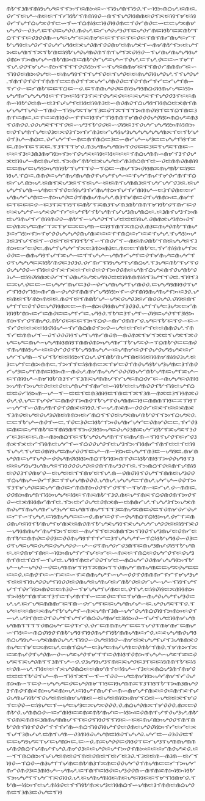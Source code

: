 ᜈᜀᜎᜂᜈᜎᜈᜐᜌᜌᜇᜎᜎᜅᜎᜇᜈᜅᜇᜑᜎᜐᜌᜈᜎᜐᜏۦᜎᜑᜐᜅᜈᜊᜌۦᜇᜈᜇۦᜏᜆᜎᜇᜌᜑᜈᜇᜇᜎᜎᜆᜐᜀᜎᜈᜈᜐᜏᜑᜈᜎᜎᜌᜏᜐᜈᜈᜇᜏᜎᜁᜇᜐᜎᜋᜇᜐᜏᜆᜎᜌᜎᜊᜌᜁᜏᜎᜇᜑᜎᜑᜎᜊᜈᜐᜇᜐᜏᜐᜏᜈᜇᜎᜏᜆᜈᜏᜇᜑᜇᜇᜌᜁᜈᜋᜌᜌᜏᜑᜏᜂᜌۦᜇᜎᜏᜇᜌᜏᜏۦᜈᜏᜌۦᜇᜆᜌᜏᜌᜂᜏᜎᜇᜌᜏᜆᜈᜇᜐᜀᜇᜁᜈᜀᜎᜊᜎᜎᜎᜇᜏᜂᜏᜏᜈᜑᜌᜇᜌᜆᜇᜁᜈᜋᜇᜇᜎᜎᜇᜎᜇᜏᜇᜎᜈᜎᜈᜆᜈᜌᜇᜆᜎᜀᜌᜐᜇᜌᜏᜆᜎᜏᜌᜆᜌᜐᜇᜁᜌᜏᜈᜎᜏᜏᜈᜋᜇᜈᜌᜁᜎᜑᜈᜋᜈᜀᜎᜅᜇᜌᜎᜅᜇᜌᜈᜎᜎᜁᜎᜀᜈᜇᜐᜀᜌᜏᜌᜈᜏᜈᜎᜈᜎᜌᜎᜁᜏᜐᜏᜑᜎᜉᜈᜉᜈᜌᜌᜐᜌᜏᜈᜅᜎᜅᜈᜉᜌᜑᜈᜀᜈᜅᜈᜇᜈᜀᜏᜆᜌᜁᜌᜑᜎᜏᜌۦᜇᜎᜌۦᜏᜇᜇᜑᜎᜋᜎᜎᜌۦᜏᜏᜎᜋᜌᜑᜈᜅᜎᜎᜎᜎᜏᜏᜐᜅᜎᜑᜎᜌᜇᜈᜈᜋᜇᜎᜎᜈᜏᜆᜈᜈᜈᜆᜇᜑᜎᜐᜏᜇᜈᜅᜏᜌᜇᜑᜇᜈᜌᜐᜎᜎᜎᜌᜎᜏᜇᜎᜌᜏᜇᜇᜈᜌᜏᜐᜌᜏᜌۦᜎᜎᜌᜏᜌۦᜎᜈᜎᜏᜎᜏᜎᜎᜈᜈᜎᜇᜇᜈᜏᜎᜎᜁᜌᜆᜌᜈᜏᜏᜇᜎᜏᜎᜈᜆᜎᜆᜇᜆᜌᜎᜈᜑᜎᜆᜏᜑᜇᜆᜈᜀᜇᜇᜎᜊᜇᜑᜏۦᜇᜎᜈᜈᜌᜏᜏᜇᜈᜐᜌᜐᜈᜊᜏᜐᜈᜉᜌᜇᜐᜅᜌᜌᜈᜆᜌᜌᜌᜐᜇᜎᜎᜅᜇᜐᜎᜂᜎᜁᜎᜏᜌᜁᜏᜇᜇᜁᜌᜁᜎᜎᜌᜏᜏᜂᜎᜇᜇᜈᜈᜑᜐᜀᜏᜇᜈᜑᜇᜂᜎᜉᜌᜎᜇᜐᜇᜐᜈᜂᜇᜑᜈᜏᜈᜏᜎᜊᜌᜐᜎᜐᜈᜊᜇᜁᜈᜎᜈᜉᜌᜌᜎᜌᜏᜑᜎᜈᜏᜑᜎᜐᜌᜁᜎᜋᜎᜂᜇᜏᜎᜁᜎᜎᜎᜅᜈᜈᜏᜐᜎᜇᜎᜊᜎᜈᜇᜂᜈᜎᜇᜈᜇۦᜇᜎᜇᜁᜈᜐᜏᜑᜎᜎᜇᜐᜎᜆᜎᜐᜈᜈᜎᜋᜈᜏᜏᜏᜌᜏᜐᜅᜈᜊᜌᜁᜈᜂᜎᜏᜈᜏᜏۦᜏᜏᜌᜁᜎᜎᜎᜏᜇᜑᜌᜂᜎᜀᜏᜏᜇᜑᜏᜐᜇᜂᜎᜏᜌᜆᜌᜌᜐᜅᜈᜐᜈᜅᜇᜏᜎᜌᜈᜎᜌᜇᜏᜂᜇᜁᜏᜂᜎᜅᜎᜆᜈᜂᜇᜆᜌᜐᜌᜂᜌᜌᜌᜌᜌᜌᜈᜁᜎᜇᜎᜀᜌᜏᜎᜂᜌᜑᜈᜊᜇۦᜏᜆᜌᜆᜎᜑᜈᜇᜈᜎᜈᜊᜇᜂᜇᜑᜈᜆᜌᜑᜌᜂᜇᜇᜌᜌᜎᜐᜎᜁᜇۦᜈᜅᜎᜇᜎᜁᜇۦᜎᜂᜎᜎᜎᜋᜏۦᜈᜂᜌᜈᜌᜌᜈᜅᜎᜏᜏᜇᜇᜂᜇᜎᜌᜁᜎᜈᜇᜑᜇᜇᜎᜂᜇᜂᜈᜂᜈᜋᜐᜅᜎᜅᜎᜏᜌᜁᜇᜐᜇᜐᜇᜇᜇᜎᜈᜊᜌᜈᜈᜑᜈᜋᜎᜂᜎᜏᜌᜁᜇᜐᜌᜑᜈᜇᜈᜉᜇۦᜎᜅᜈᜆᜈᜀᜇᜁᜌᜌᜇᜆᜈᜂᜈᜊᜈᜎᜇᜑᜏᜇᜈᜈᜏᜈᜈᜐᜇᜇᜈᜉᜇᜌᜐᜅᜌᜈᜐᜀᜎᜌᜎᜎᜏᜑᜎᜊᜇᜑᜈᜉᜎᜅᜏᜐᜈᜁᜈᜌᜈᜀᜇᜐᜇᜐᜌۦᜎᜊᜇۦᜈᜈᜏᜇᜌᜆᜈᜉᜈᜌᜈᜏᜎᜉᜌᜎᜌᜑᜇᜎᜌᜆᜈᜉᜎᜋᜏᜆᜈᜎᜎᜊᜇᜆᜌۦᜈᜅᜌۦᜇᜈᜎᜁᜌᜂᜇᜎᜎᜇᜌᜑᜇᜇᜈᜎᜌᜈᜈᜂᜇᜎᜌᜆᜌᜆᜏᜂᜇۦᜇᜌᜌᜌᜎᜌᜈᜑᜌᜈᜇᜎᜎᜏᜇᜐᜌᜂᜎᜆᜈᜌᜈᜅᜎᜉᜎᜆᜈᜐᜌᜑᜇᜂᜎᜏᜈᜇᜇᜆᜌᜈᜌᜆᜌᜈᜇᜑᜈᜅᜌᜏᜇᜏᜎᜈᜈᜉᜈᜌᜌۦᜈᜂᜎᜋᜈᜇᜏᜎᜌᜈᜈᜅᜇۦᜈᜋᜎᜇᜎᜇᜇᜇᜏᜑᜇᜂᜎᜁᜎᜐᜎᜇᜈᜀᜎᜁᜈᜂᜎᜉᜈᜂᜈᜀᜈᜈᜎᜋᜐᜀᜏᜎᜈᜆᜇᜏᜇᜁᜌᜌᜎᜑᜌᜁᜏᜆᜎᜆᜇᜌᜎᜀᜎᜀᜌᜈᜎᜉᜌᜂᜈᜌᜈᜊᜇۦᜇᜂᜈᜎᜌᜂᜎᜅᜈᜇᜌᜂᜈᜉᜎᜆᜈᜐᜈᜏᜏᜑᜈᜀᜎᜑᜌᜌᜏᜎᜎᜉᜇᜇᜇᜐᜌۦᜏᜈᜈᜁᜌᜂᜈᜅᜏᜎᜇᜏᜈᜁᜌᜇᜈᜆᜎᜁᜎᜋᜇᜁᜇᜌᜈᜑᜇᜐᜎᜈᜎᜁᜈᜊᜏۦᜈᜂᜇᜈᜌᜏᜈᜀᜎᜈᜌᜂᜇᜆᜐᜅᜎᜅᜎᜋᜏᜏᜌᜌᜌᜏᜈᜉᜈᜁᜇᜇᜎᜎᜈᜊᜇᜆᜇᜁᜎᜌᜌۦᜎᜌᜐᜅᜌᜂᜇᜂᜎᜉᜎᜇᜎᜑᜏᜇᜎᜇᜎᜐᜎᜀᜎᜑᜎᜈᜏᜆᜎᜑᜈᜇᜈᜏᜈᜀᜎᜈᜇᜌᜌᜇᜎᜂᜈᜅᜇᜆᜇᜏᜇۦᜈᜌᜎᜌᜌᜆᜎᜁᜇᜂᜈᜅᜈᜂᜇۦᜈᜇᜇᜎᜈᜀᜇۦᜎᜆᜈᜐᜈᜌᜎᜁᜏᜏᜇᜑᜈᜈᜌᜐᜎᜉᜎᜁᜌᜑᜇᜎᜎᜌᜌᜑᜌᜈᜈᜆᜌᜎᜇᜏᜎᜋᜈᜌᜇᜈᜌᜆᜎᜏᜎᜌᜌᜌᜇᜁᜐᜀᜈᜏᜇᜂᜏᜂᜏۦᜏᜆᜈᜆᜎᜐᜌᜌᜎᜉᜈᜊᜌۦᜎᜂᜌᜇᜈᜀᜎᜉᜎᜏᜏᜌᜌᜏᜏᜑᜎᜐᜇᜏᜎᜁᜎᜁᜇᜎᜇᜏᜇᜏᜎᜅᜏᜏᜈᜇᜌᜈᜎᜊᜌᜁᜈᜎᜏᜌᜈᜀᜏᜂᜌᜑᜇᜐᜏᜐᜈᜁᜏᜆᜎᜎᜏᜈᜌᜂᜌᜁᜌᜐᜏᜇᜇᜐᜈᜈᜈᜐᜎᜂᜌᜎᜎᜏᜇۦᜎᜐᜎᜂᜇᜁᜌۦᜏᜇᜇᜑᜇᜌᜌᜆᜈᜉᜇᜂᜏᜑᜏᜆᜌᜈᜌᜌᜎᜉᜈᜏᜏۦᜇᜌᜌᜐᜈᜐᜏᜎᜌᜆᜎᜐᜏᜆᜐᜅᜈᜆᜈᜑᜏᜌᜏᜎᜈᜈᜎᜆᜌᜐᜐᜅᜎᜑᜏᜎᜈᜐᜈᜌᜈᜌᜎᜅᜇᜂᜏۦᜌᜇᜈᜇᜎᜀᜈᜅᜈᜇᜇۦᜈᜏᜎᜇᜎᜈᜈᜀᜌᜑᜌᜁᜏᜌᜏᜂᜇᜆᜈᜏᜏᜌᜏۦᜏᜐᜇᜈᜎᜌᜎᜎᜇᜏᜎᜏᜇᜌᜏᜐᜈᜁᜇᜑᜈᜑᜈᜅᜏᜐᜈᜌᜎᜂᜏᜂᜏۦᜌᜎᜎᜌᜇᜂᜌᜁᜇᜆᜈᜐᜐᜀᜈᜅᜇᜆᜇᜈᜏᜇᜇᜌᜎᜆᜇۦᜌᜐᜏۦᜎᜀᜇᜂᜎᜌᜎᜑᜏᜐᜇᜌᜏᜎᜎᜂᜐᜅᜈᜅᜎᜆᜏᜎᜈᜌᜏۦᜈᜀᜏᜇᜇᜇᜎᜅᜎᜊᜏᜑᜈᜆᜏᜈᜈᜆᜏۦᜌᜇᜎᜀᜇᜎᜏᜑᜇᜑᜎᜆᜏᜇᜇᜁᜇᜐᜏᜐᜌᜑᜎᜆᜈᜊᜈᜏᜎᜅᜏᜑᜌᜇᜇᜎᜇᜆᜎᜇᜇᜈᜈᜏᜌۦᜎᜈᜎᜆᜇᜈᜈᜉᜎᜑᜏᜎᜏᜏᜏᜐᜎᜌᜎᜌᜈᜆᜈᜏᜈᜑᜈᜏᜈᜁᜎᜋᜎᜁᜇᜎᜌᜁᜎᜁᜏᜌᜇᜌᜇᜈᜌᜑᜌᜌᜈᜐᜈᜐᜎᜈᜈᜏᜈᜅᜌᜌᜈᜆᜎᜀᜌᜁᜏᜑᜎᜊᜈᜀᜏᜇᜇᜈᜏᜎᜈᜌᜈᜐᜌᜑᜇᜇᜏᜆᜏᜏᜎᜀᜌᜐᜈᜌᜌᜑᜇᜌᜈᜋᜇᜏᜎᜏᜌᜏᜌᜐᜌᜁᜇᜆᜌᜆᜎᜌᜈᜑᜎᜉᜎᜀᜇᜇᜐᜅᜎᜊᜌۦᜏᜎᜈᜀᜈᜌᜎᜈᜇᜐᜇᜐᜈᜋᜈᜐᜏᜂᜌۦᜇᜂᜇᜌᜎᜇᜈᜅᜈᜈᜇۦᜎᜅᜎᜎᜇᜐᜈᜈᜇᜁᜎᜋᜇᜏᜎᜈᜏᜌᜐᜀᜌᜂᜌᜈᜇᜂᜎᜈᜏᜆᜌᜂᜇᜌᜎᜈᜈᜇᜐᜅᜈᜑᜈᜏᜌۦᜈᜋᜈᜌᜌᜆᜏᜏᜏᜐᜌᜆᜈᜀᜌᜈᜇᜌᜎᜁᜌᜑᜇᜎᜈᜐᜌᜑᜈᜋᜐᜀᜈᜂᜎᜆᜎᜂᜈᜁᜌᜈᜈᜉᜎᜆᜌᜇᜈᜊᜏᜆᜇᜑᜈᜌᜌᜇᜏᜈᜐᜅᜌᜈᜎᜅᜌᜇᜏᜇᜇᜏᜇᜌᜈᜌᜎᜎᜈᜆᜇᜑᜐᜀᜇᜇᜌᜈᜏᜏᜎᜀᜎᜐᜇᜌᜎᜊᜇᜇᜏᜆᜐᜅᜈᜑᜌᜑᜎᜑᜇᜇᜎᜇᜈᜂᜈᜐᜇᜎᜈᜇᜎᜁᜎᜂᜈᜑᜈᜁᜇᜂᜎᜐᜈᜁᜏᜏᜌۦᜏۦᜌᜇᜎᜉᜏᜆᜇᜈᜈᜏᜎᜅᜈᜏᜎᜀᜌᜎᜏᜌᜈᜈᜇᜐᜇᜈᜈᜈᜎᜐᜇᜁᜎᜐᜎᜑᜌᜆᜎᜑᜏᜈᜌᜈᜎᜏᜎᜏᜈᜁᜇᜐᜏۦᜎᜑᜌۦᜈᜁᜈᜑᜏᜏᜏᜆᜇᜁᜎᜇᜇᜁᜈᜁᜎᜂᜈᜏᜇᜌᜇᜏᜌᜂᜏᜈᜇᜈᜈᜅᜇᜆᜈᜊᜎᜎᜏᜇᜌᜁᜈᜉᜈᜀᜏᜎᜎᜅᜎᜊᜌᜁᜏۦᜇᜇᜎᜀᜌᜑᜈᜏᜎᜑᜇۦᜎᜏᜇᜂᜏᜇᜐᜀᜎᜅᜏᜌᜈᜆᜌᜆᜇᜏᜈᜋᜏᜇᜇۦᜎᜆᜏᜂᜇᜈᜇᜇᜌᜎᜈᜀᜇᜎᜈᜐᜈᜎᜎᜅᜏᜂᜐᜅᜌᜇᜏᜌᜏᜂᜈᜁᜌᜆᜐᜀᜎᜁᜌᜁᜎᜂᜏᜆᜇᜂᜇᜇᜇۦᜈᜑᜈᜅᜈᜊᜎᜇᜎᜀᜌᜏᜌᜌᜈᜎᜎᜇᜈᜉᜈᜑᜎᜐᜎᜉᜏᜎᜇᜆᜏᜂᜈᜁᜎᜁᜇᜆᜎᜐᜈᜇᜌᜆᜎᜑᜎᜊᜏᜏᜌᜏᜎᜇᜌᜂᜎᜅᜎᜐᜈᜆᜎᜈᜎᜇᜇᜎᜇᜐᜎᜌᜌۦᜎᜉᜇᜏᜈᜐᜌᜇᜈᜉᜏᜏᜎᜇᜌᜑᜈᜑᜐᜅᜇᜌᜌᜎᜈᜂᜇᜑᜌᜐᜇۦᜈᜋᜈᜌᜏᜈᜇᜌᜎᜌᜏᜑᜏᜏᜌᜈᜏᜐᜐᜅᜈᜊᜎᜀᜐᜅᜈᜎᜏᜇᜐᜀᜈᜐᜎᜅᜏᜏᜌᜐᜎᜂᜇᜇᜌᜐᜌᜂᜌᜈᜌᜇᜎᜐᜏᜏᜏᜌᜏᜇᜏᜈᜎᜈᜌᜂᜏᜎᜇۦᜎᜅᜈᜊᜎᜏᜇᜈᜎᜉᜈᜐᜇᜏᜏᜂᜎᜏᜈᜋᜏᜑᜇᜌᜇᜇᜎᜎᜈᜋᜇᜎᜌۦᜈᜑᜏᜈᜏᜐᜎᜏᜌᜎᜎᜈᜈᜇᜌᜂᜏᜏᜎᜊᜌᜈᜌᜑᜏᜆᜎᜂᜇᜎᜎᜉᜌᜈᜏᜏᜏۦᜌᜈᜌۦᜌᜌᜌᜇᜎᜈᜌۦᜌᜆᜌᜑᜏᜏᜎᜅᜎᜂᜎᜋᜌᜏᜇᜁᜌᜆᜈᜏᜇᜆᜈᜈᜈᜅᜏᜏᜎᜆᜏᜎᜎᜑᜎᜋᜈᜑᜇᜆᜌۦᜏᜑᜈᜈᜇۦᜏᜏᜈᜅᜈᜌᜈᜎᜐᜅᜌᜌᜇᜐᜇᜎᜈᜁᜈᜀᜎᜂᜏۦᜈᜇᜌᜎᜈᜁᜎᜊᜏᜈᜏᜈᜎᜅᜏᜎᜏᜑᜇᜁᜈᜐᜈᜆᜈᜎᜇۦᜎᜅᜇᜆᜏᜌᜇᜏᜈᜁᜈᜑᜇᜈᜈᜆᜌۦᜎᜌᜌᜂᜎᜅᜌᜁᜈᜈᜏᜌᜎᜈᜌᜌᜈᜆᜌᜂᜌᜆᜇᜌᜈᜎᜈᜌᜎᜎᜎᜂᜇᜈᜌᜁᜈᜇᜏᜇᜎᜏᜈᜋᜏᜆᜏᜌᜇᜆᜎᜑᜎᜌᜌۦᜇᜐᜈᜌᜌᜇᜇᜑᜏۦᜈᜋᜇᜏᜎᜑᜏᜌᜈᜊᜎᜊᜐᜅᜌۦᜏᜆᜎᜁᜈᜏᜈᜉᜇᜐᜎᜀᜈᜌᜎᜋᜈᜁᜇᜈᜏᜈᜎᜀᜌᜁᜌᜐᜎᜁᜌᜌᜌᜆᜌᜏᜏᜇᜇᜐᜎᜁᜏᜑᜌᜐᜈᜈᜌᜆᜈᜌᜎᜅᜎᜇᜇᜑᜈᜉᜎᜎᜇᜁᜈᜈᜎᜅᜎᜐᜏᜎᜌᜂᜈᜉᜇᜏᜈᜆᜇᜈᜎᜀᜇᜈᜈᜏᜇᜏᜏᜂᜇᜏᜏᜈᜌᜐᜎᜎᜎᜆᜇᜂᜎᜌᜌᜌᜎᜑᜎᜊᜐᜀᜌᜐᜏᜑᜏᜂᜇᜏᜎᜌᜇᜌᜇᜏᜌᜇᜏᜌᜌᜏᜏᜑᜌᜑᜏᜎᜈᜌᜏᜆᜏᜂᜈᜎᜇᜈᜌᜂᜈᜉᜏᜐᜎᜀᜌᜈᜇۦᜇᜏᜈᜋᜎᜈᜇᜑᜐᜅᜈᜌᜎᜆᜎᜉᜇᜆᜇᜑᜈᜁᜇᜎᜈᜊᜇᜏᜌᜆᜏᜎᜇᜏᜌᜂᜈᜎᜈᜇᜎᜊᜎᜑᜎᜉᜇۦᜌᜐᜎᜈᜇᜆᜏᜏᜎᜋᜇᜑᜈᜊᜌᜆᜏᜏᜈᜋᜌᜌᜐᜅᜎᜀᜌᜑᜌᜑᜌᜏᜏᜑᜏᜇᜌᜈᜈᜋᜎᜐᜎᜁᜈᜅᜎᜎᜏᜈᜌᜆᜈᜈᜌᜈᜇᜇᜌᜁᜏᜌᜇᜇᜇᜇᜏۦᜇᜈᜏᜎᜇᜑᜎᜁᜇᜑᜎᜁᜈᜈᜌᜌᜎᜑᜌᜑᜏᜏᜎᜏᜈᜈᜈᜆᜎᜆᜎᜋᜌᜂᜌᜎᜇᜇᜎᜐᜌᜏᜏᜌᜎᜐᜏᜏᜇᜏᜈᜌᜇᜌᜈᜉᜇᜆᜈᜀᜏᜇᜏᜆᜌᜑᜌᜑᜎᜐᜎᜌᜎᜉᜎᜎᜏᜆᜐᜅᜈᜏᜇᜇᜈᜂᜏᜑᜎᜋᜌᜌᜎᜉᜈᜇᜇۦᜏᜎᜌۦᜇᜐᜏᜐᜇᜁᜈᜐᜈᜅᜎᜅᜐᜀᜎᜈᜎᜁᜎᜂᜎᜇᜎᜉᜈᜎᜎᜑᜇᜁᜏᜇᜎᜇᜎᜋᜈᜑᜈᜌᜏᜌᜌᜎᜌᜂᜏᜇᜌۦᜌۦᜇᜆᜌᜇᜈᜈᜈᜆᜇᜎᜈᜑᜏᜆᜌᜎᜇᜇᜌᜌᜈᜉᜌᜑᜇۦᜌᜏᜌᜁᜎᜎᜏۦᜎᜌᜇᜇᜇᜈᜇᜁᜈᜌᜎᜀᜌᜌᜎᜑᜈᜁᜌᜈᜎᜂᜈᜑᜌᜆᜏᜌᜈᜊᜏᜐᜎᜅᜈᜅᜇᜏᜎᜑᜌۦᜌᜂᜎᜈᜇᜏᜎᜏᜌᜎᜎᜌᜎᜆᜈᜊᜏᜌᜈᜋᜇᜂᜐᜅᜏᜑᜎᜉᜎᜌᜇᜐᜈᜋᜌᜈᜌᜈᜈᜎᜎᜎᜎᜏᜈᜊᜌᜆᜇᜏᜎᜆᜏۦᜏᜆᜇᜈᜈᜈᜌᜆᜇᜇᜎᜉᜏᜎᜈᜋᜈᜆᜇᜈᜌᜑᜎᜐᜇᜑᜈᜊᜏᜐᜏᜎᜈᜀᜌᜐᜎᜐᜏᜈᜌᜎᜐᜀᜈᜈᜌᜈᜇᜆᜏۦᜇᜁᜌᜌᜈᜏᜌᜐᜈᜊᜌᜐᜌᜑᜌᜁᜈᜈᜏᜌᜌۦᜎᜐᜏᜑᜏᜌᜇᜐᜏᜑᜈᜋᜇᜁᜌᜌᜎᜉᜎᜂᜌᜈᜈᜁᜏᜈᜌᜇᜎᜋᜇᜁᜈᜇᜌۦᜇᜈᜎᜊᜌᜑᜇᜂᜌᜇᜈᜉᜌᜈᜇᜏᜈᜀᜎᜈᜏۦᜎᜋᜈᜅᜎᜁᜇᜁᜈᜉᜏᜎᜌᜏᜈᜑᜏᜑᜌᜁᜌᜏᜎᜋᜎᜎᜇᜏᜈᜐᜎᜏᜈᜅᜎᜌᜌᜑᜌᜁᜎᜁᜇᜏᜌᜁᜎᜁᜌᜏᜈᜎᜎᜂᜈᜎᜌᜑᜏۦᜏᜂᜌᜐᜌᜂᜎᜈᜇᜁᜌᜏᜇᜂᜎᜇᜇᜐᜈᜈᜎᜀᜇᜐᜇᜏᜈᜑᜌۦᜎᜐᜇᜇᜎᜁᜌᜏᜈᜊᜇᜇᜈᜋᜈᜎᜇᜐᜌᜑᜎᜂᜇᜁᜈᜊᜌᜂᜈᜎᜈᜋᜏᜇᜇᜇᜎᜀᜏᜎᜌᜑᜈᜑᜎᜐᜎᜁᜎᜑᜎᜑᜎᜏᜏᜑᜌᜇᜈᜋᜐᜅᜌᜆᜈᜋᜎᜆᜏᜌᜈᜅᜈᜑᜎᜇᜏᜑᜌᜌᜌᜇᜏᜇᜌᜏᜈᜋᜎᜐᜇᜐᜌᜈᜈᜁᜎᜂᜎᜐᜎᜀᜎᜅᜈᜂᜈᜌᜏᜂᜎᜈᜏᜎᜈᜁᜈᜅᜌᜁᜈᜅᜌۦᜇᜐᜌᜎᜈᜉᜎᜑᜈᜑᜈᜋᜌᜎᜈᜁᜇᜏᜇᜈᜎᜁᜎᜉᜏᜌᜈᜉᜐᜀᜎᜏᜌᜇᜈᜇᜈᜋᜌᜈᜇᜑᜇᜌᜇᜈᜐᜅᜈᜋᜎᜊᜇᜑᜌᜇᜇᜁᜎᜋᜏᜎᜇᜏᜏᜑᜇᜐᜌᜇᜎᜑᜌᜇᜌᜂᜇᜁᜌᜁᜏᜏᜏۦᜏۦᜈᜊᜌᜏᜈᜁᜎᜋᜏᜏᜏۦᜈᜁᜇᜏᜈᜀᜏۦᜌᜈᜈᜊᜏᜑᜇᜆᜈᜐᜇᜁᜈᜁᜈᜀᜈᜉᜇᜑᜐᜅᜇᜏᜈᜈᜎᜉᜎᜏᜌᜂᜌۦᜈᜀᜎᜏᜈᜁᜈᜈᜇᜂᜈᜈᜌᜈᜈᜉᜎᜎᜇᜏᜎᜐᜏᜎᜎᜐᜇᜑᜇᜇᜈᜉᜈᜅᜌᜏᜏᜎᜈᜎᜈᜀᜏᜈᜎᜐᜎᜏᜏᜆᜎᜎᜎᜆᜈᜑᜈᜊᜎᜐᜏᜐᜌᜎᜏᜇᜏᜈᜇᜌᜏᜏᜐᜅᜎᜆᜇᜆᜇᜁᜎᜉᜎᜂᜈᜉᜌۦᜇᜈᜎᜌᜈᜑᜏᜂᜈᜐᜏᜌᜌᜈᜇᜐᜏᜎᜌᜌᜏۦᜌᜆᜇᜑᜏᜂᜏᜏᜇᜎᜇᜇᜌᜐᜌᜁᜎᜉᜇᜌᜈᜅᜇۦᜇᜑᜏۦᜈᜁᜌᜏᜏᜇᜏᜐᜏᜎᜇᜆᜌᜂᜎᜌᜈᜈᜌᜈᜈᜉᜈᜏᜈᜊᜎᜉᜈᜉᜎᜌᜏۦᜈᜋᜏᜂᜇᜇᜌᜏᜇᜌᜎᜅᜏᜎᜈᜅᜇᜇᜇᜆᜈᜏᜌᜁᜏۦᜇᜑᜎᜎᜈᜊᜈᜅᜎᜉᜌᜇᜈᜇᜏᜎᜈᜇᜏᜈᜇᜎᜇᜆᜇᜂᜏۦᜎᜂᜇᜇᜈᜑᜈᜂᜈᜑᜇᜆᜎᜐᜏᜑᜎᜊᜏᜑᜈᜂᜌᜎᜎᜉᜈᜇᜈᜀᜈᜂᜎᜁᜈᜇᜏᜏᜌᜆᜏᜎᜈᜌᜈᜇᜇᜆᜎᜅᜌᜆᜈᜆᜏᜈᜏᜂᜇᜂᜈᜐᜌᜑᜌᜈᜌۦᜇᜎᜈᜎᜇᜐᜏᜇᜌᜂᜏᜏᜈᜑᜈᜎᜈᜁᜈᜅᜐᜅᜐᜀᜎᜅᜌᜌᜎᜎᜌᜆᜎᜁᜏᜐᜏۦᜌۦᜇᜌᜈᜌᜈᜐᜇᜈᜇᜌᜇᜐᜇᜇᜎᜋᜎᜐᜈᜋᜏۦᜎᜀᜈᜑᜐᜅᜎᜇᜌۦᜈᜐᜏᜇᜎᜎᜐᜀᜈᜁᜌᜂᜇᜐᜈᜊᜎᜑᜌᜈᜇᜂᜎᜈᜈᜇᜈᜊᜌᜏᜈᜇᜎᜂᜈᜂᜇᜏᜌᜇᜎᜐ
